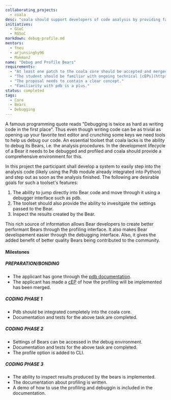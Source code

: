 ```yaml
---
collaborating_projects:
  - coala
desc: "coala should support developers of code analysis by providing facilities to debug and profile bears."
initiatives:
  - GSoC
  - RGSoC
markdown: debug-profile.md
mentors:
  - fneu
  - arjunsinghy96
  - Makman2
name: "Debug and Profile Bears"
requirements:
  - "At least one patch to the coala core should be accepted and merged."
  - "The student should be familiar with ongoing technical [cEPs](https://coala.io/cep)."
  - "The proposal needs to contain a clear concept."
  - "Familiarity with pdb is a plus."
status: completed
tags:
  - Core
  - Bears
  - Debugging
---
```


A famous programming quote reads "Debugging is twice as hard as writing code
in the first place". Thus even though writing code can be as trivial as
opening up your favorite text editor and crunching some keys we need tools to
help us debug our code. An essential toolset that coala lacks is the ability
to debug its Bears, i.e. the analysis procedures. In the development lifecycle
of a Bear it needs to be debugged and profiled and coala should provide a
comprehensive environment for this.

In this project the participant shall develop a system to easily
step into the analysis code (likely using the Pdb module already integrated
into Python) and step out as soon as the analysis finished. The following are
desirable goals for such a toolset's features:

1. The ability to jump directly into Bear code and move through it using a
debugger interface such as pdb.
2. The toolset should also provide the ability to invesitgate the settings
passed to the Bear.
3. Inspect the results created by the Bear.

This rich source of information allows Bear developers to create better
performant Bears through the profiling interface. It also makes Bear
developement easier through the debugging interface. Also, it gives the added
benefit of better quality Bears being contributed to the community.

#### Milestones

##### PREPARATION/BONDING

* The applicant has gone through the [pdb documentation](https://docs.python.org/3.4/library/pdb.html).
* The applicant has made a [cEP](https://coala.io/cep) of how the profiling
  will be implemented has been merged.

##### CODING PHASE 1

* Pdb should be integrated completely into the coala core.
* Documentation and tests for the above task are completed.

##### CODING PHASE 2

* Settings of Bears can be accessed in the debug environment.
* Documentation and tests for the above task are completed.
* The profile option is added to CLI.

##### CODING PHASE 3

* The ability to inspect results produced by the bears is implemented.
* The documentation about profiling is written.
* A demo of how to use the profiling and debuggin is included in the
  documentation.
